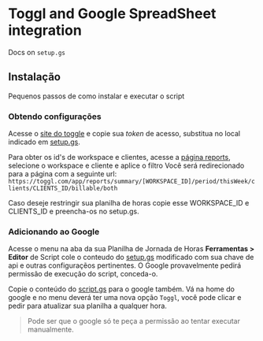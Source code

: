 # Toggl and Google SpreadSheet integration

Docs on `setup.gs`


## Instalação

Pequenos passos de como instalar e executar o script


### Obtendo configurações

Acesse o [site do toggle](git@github.com:bruno2ms/toggl_api_google_spreadsheet.git)
e copie sua *token* de acesso, substitua no local indicado em [setup.gs](setup.gs).

Para obter os id's de workspace e clientes, acesse a [página reports](https://toggl.com/app/reports/),
selecione o workspace e cliente e aplice o filtro Você será redirecionado para a página com a seguinte url:
`https://toggl.com/app/reports/summary/[WORKSPACE_ID]/period/thisWeek/clients/CLIENTS_ID/billable/both`

Caso deseje restringir sua planilha de horas copie esse WORKSPACE_ID e CLIENTS_ID e preencha-os no setup.gs.


### Adicionando ao Google

Acesse o menu na aba da sua Planilha de Jornada de Horas **Ferramentas >
Editor** de Script cole o conteudo do [setup.gs](setup.gs) modificado com sua
chave de api e outras configuraçẽos pertinentes. O Google provavelmente pedirá
permissão de execução do script, conceda-o.

Copie o conteúdo do [script.gs](script.gs) para o google também. Vá na home do google e no menu
deverá ter uma nova opção `Toggl`, você pode clicar e pedir para atualizar sua planilha a qualquer hora.
> Pode ser que o google só te peça a permissão ao tentar executar manualmente.
